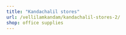 ```yaml
---
title: "Kandachalil stores"
url: /vellilamkandam/kandachalil-stores-2/
shop: office supplies
---
```

